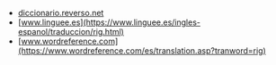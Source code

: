 * [diccionario.reverso.net](https://diccionario.reverso.net/ingles-espanol/rig)
* [www.linguee.es](https://www.linguee.es/ingles-espanol/traduccion/rig.html)
* [www.wordreference.com](https://www.wordreference.com/es/translation.asp?tranword=rig)
